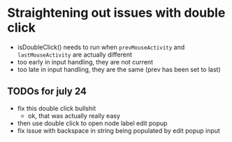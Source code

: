 # Straightening out issues with double click
- isDoubleClick() needs to run when `prevMouseActivity` and `lastMouseActivity` are actually different
- too early in input handling, they are not current
- too late in input handling, they are the same (prev has been set to last)

## TODOs for july 24
- fix this double click bullshit
    - ok, that was actually really easy
- then use double click to open node label edit popup
- fix issue with backspace in string being populated by edit popup input